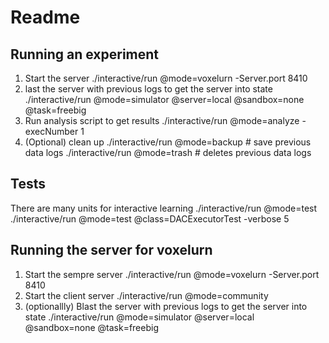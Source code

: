 # Readme

## Running an experiment

1) Start the server
    ./interactive/run @mode=voxelurn -Server.port 8410
2) last the server with previous logs to get the server into state
    ./interactive/run @mode=simulator @server=local @sandbox=none @task=freebig
2) Run analysis script to get results
    ./interactive/run @mode=analyze -execNumber 1
0) (Optional) clean up
    ./interactive/run @mode=backup # save previous data logs
    ./interactive/run @mode=trash # deletes previous data logs

## Tests

There are many units for interactive learning
    ./interactive/run @mode=test
    ./interactive/run @mode=test @class=DACExecutorTest -verbose 5

## Running the server for voxelurn

1) Start the sempre server
    ./interactive/run @mode=voxelurn -Server.port 8410
1) Start the client server
    ./interactive/run @mode=community
2) (optionallly) Blast the server with previous logs to get the server into state
    ./interactive/run @mode=simulator @server=local @sandbox=none @task=freebig

